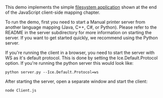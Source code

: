 This demo implements the simple [filesystem application][1] shown at the
end of the JavaScript client-side mapping chapter.

To run the demo, first you need to start a Manual printer server from
another language mapping (Java, C++, C#, or Python). Please refer to
the README in the server subdirectory for more information on starting
the server. If you want to get started quickly, we recommend using the
Python server.

If you're running the client in a browser, you need to start the server with
WS as it's default protocol. This is done by setting the Ice.Default.Protocol
option. If you're running the python server this would look like:

```
python server.py --Ice.Default.Protocol=ws
```

After starting the server, open a separate window and start the
client:

```
node Client.js
```

[1]: https://doc.zeroc.com/display/Ice37/Example+of+a+File+System+Client+in+Javascript
